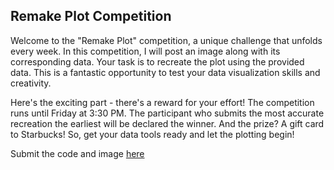 ## Remake Plot Competition

Welcome to the "Remake Plot" competition, a unique challenge that unfolds every week. In this competition, I will post an image along with its corresponding data. Your task is to recreate the plot using the provided data. This is a fantastic opportunity to test your data visualization skills and creativity.

Here's the exciting part - there's a reward for your effort! The competition runs until Friday at 3:30 PM. The participant who submits the most accurate recreation the earliest will be declared the winner. And the prize? A gift card to Starbucks! So, get your data tools ready and let the plotting begin!


Submit the code and image [here](https://forms.gle/BuVBorgzH4drgjqg8)